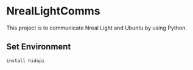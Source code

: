 # NrealLightComms
This project is to communicate Nreal Light and Ubuntu by using Python.

## Set Environment
```
install hidapi
```